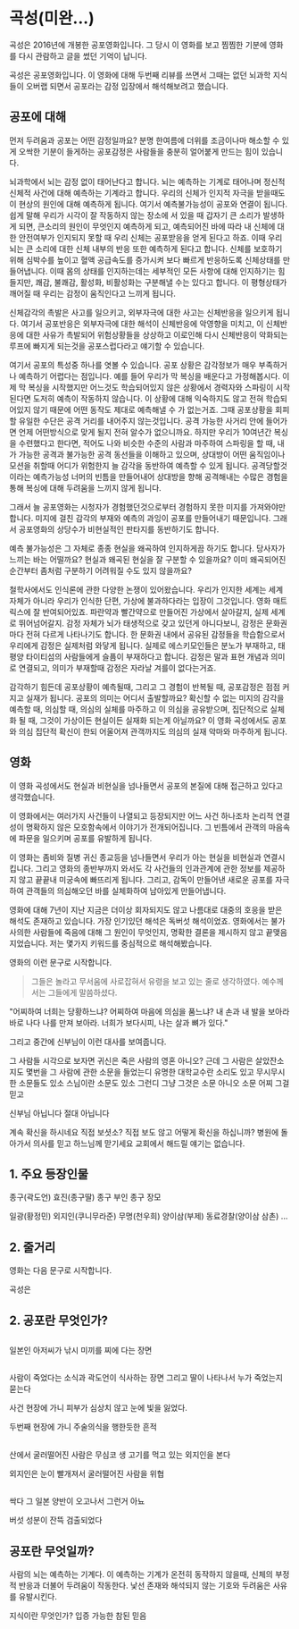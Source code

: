 
# 곡성(미완...)


곡성은 2016년에 개봉한 공포영화입니다. 그 당시 이 영화를 보고 찜찜한 기분에 영화를 다시 관람하고 글을 썼던 기억이 납니다.

곡성은 공포영화입니다. 이 영화에 대해 두번째 리뷰를 쓰면서 그때는 없던 뇌과학 지식들이 오버랩 되면서 공포라는 감정 입장에서 해석해보려고 했습니다.

## 공포에 대해

먼저 두려움과 공포는 어떤 감정일까요? 분명 한여름에 더위를 조금이나마 해소할 수 있게 오싹한 기분이 들게하는 공포감정은 사람들을 충분히 얼어붙게 만드는 힘이 있습니다.

뇌과학에서 뇌는 감정 없이 태어난다고 합니다. 뇌는 예측하는 기계로 태어나며 정신적 신체적 사건에 대해 예측하는 기계라고 합니다. 우리의 신체가 인지적 자극을 받을때도 이 현상의 원인에 대해 예측하게 됩니다. 여기서 예측불가능성이 공포와 연결이 됩니다. 쉽게 말해 우리가 시각이 잘 작동하지 않는 장소에 서 있을 때 갑자기 큰 소리가 발생하게 되면, 큰소리의 원인이 무엇인지 예측하게 되고, 예측되어진 바에 따라 내 신체에 대한 안전여부가 인지되지 못할 때 우리 신체는 공포받응을 얻게 된다고 하죠. 이때 우리 뇌는 큰 소리에 대한 신체 내부의 반응 또한 예측하게 된다고 합니다. 신체를 보호하기 위해 심박수를 높이고 혈액 공급속도를 증가시켜 보다 빠르게 반응하도록 신체상태를 만들어냅니다. 이때 몸의 상태를 인지하는데는 세부적인 모든 사항에 대해 인지하기는 힘들지만, 쾌감, 불쾌감, 활성화, 비활성화는 구분해낼 수는 있다고 합니다. 이 평형상태가 깨어질 때 우리는 감정이 움직인다고 느끼게 됩니다.

신체감각의 촉발은 사고를 일으키고, 외부자극에 대한 사고는 신체반응을 일으키게 됩니다. 여기서 공포반응은 외부자극에 대한 해석이 신체반응에 악영향을 미치고, 이 신체반응에 대한 사유가 촉발되어 위험상황들을 상상하고 이로인해 다시 신체반응이 악화되는 루프에 빠지게 되는것을 공포스럽다라고 얘기할 수 있습니다.

여기서 공포의 특성중 하나를 엿볼 수 있습니다. 공포 상황은 감각정보가 매우 부족하거나 예측하기 어렵다는 점입니다. 예를 들어 우리가 막 복싱을 배운다고 가정해봅시다. 이제 막 복싱을 시작했지만 어느것도 학습되어있지 않은 상황에서 경력자와 스파링이 시작된다면 도저히 예측이 작동하지 않습니다. 이 상황에 대해 익숙하지도 않고 전혀 학습되어있지 않기 때문에 어떤 동작도 제대로 예측해낼 수 가 없는거죠. 그때 공포상황을 회피할 유일한 수단은 공격 거리를 내어주지 않는것입니다. 공격 가능한 사거리 안에 들어가면 언제 어떤방식으로 맞게 될지 전혀 알수가 없으니까요. 하지만 우리가 10여년간 복싱을 수련했다고 한다면, 적어도 나와 비슷한 수준의 사람과 마주하여 스파링을 할 때, 내가 가능한 공격과 불가능한 공격 동선들을 이해하고 있으며, 상대방이 어떤 움직임이나 모션을 취할때 어디가 위험한지 늘 감각을 동반하여 예측할 수 있게 됩니다. 공격당할것이라는 예측가능성 너머의 빈틈을 만들어내어 상대방을 향해 공격해내는 수많은 경험을 통해 복싱에 대해 두려움을 느끼지 않게 됩니다.

그래서 늘 공포영화는 시청자가 경험했던것으로부터 경험하지 못한 미지를 가져와야만 합니다. 미지에 걸친 감각의 부재와 예측의 과잉이 공포를 만들어내기 때문입니다. 그래서 공포영화의 상당수가 비현실적인 판타지를 동반하기도 합니다.

예측 불가능성은 그 자체로 종종 현실을 왜곡하여 인지하게끔 하기도 합니다. 당사자가 느끼는 바는 어떨까요? 현실과 왜곡된 현실을 잘 구분할 수 있을까요? 이미 왜곡되어진 순간부터 좀처럼 구분하기 어려워질 수도 있지 않을까요?

철학사에서도 인식론에 관한 다양한 논쟁이 있어왔습니다. 우리가 인지한 세계는 세계 자체가 아니라 우리가 인식한 단편, 가상에 불과하다라는 입장이 그것입니다. 영화 매트릭스에 잘 반여되어있죠. 파란약과 빨간약으로 만들어진 가상에서 살아갈지, 실제 세계로 뛰어넘어갈지. 감정 자체가 뇌가 태생적으로 갖고 있던게 아니다보니, 감정은 문화권마다 전혀 다르게 나타나기도 합니다. 한 문화권 내에서 공유된 감정들을 학습함으로서 우리에게 감정은 실제처럼 와닿게 됩니다. 실제로 에스키모인들은 분노가 부재하고, 태평양 타이티섬의 사람들에게 슬픔이 부재하다고 합니다. 감정은 말과 표현 개념과 의미로 연결되고, 의미가 부재할때 감정은 자라날 겨를이 없다는거죠.

감각하기 힘든데 공포상황이 예측될때, 그리고 그 경험이 반복될 때, 공포감정은 점점 커지고 실재가 됩니다. 공포의 의미는 어디서 출발할까요? 확신할 수 없는 미지의 감각을 예측할 때, 의심할 때, 의심의 실체를 마주하고 이 의심을 공유받으며, 집단적으로 실체화 될 때, 그것이 가상이든 현실이든 실재화 되는게 아닐까요? 이 영화 곡성에서도 공포와 의심 집단적 확신이 한되 어울어져 관객까지도 의심의 실재 악마와 마주하게 됩니다.




## 영화

이 영화 곡성에서도 현실과 비현실을 넘나들면서 공포의 본질에 대해 접근하고 있다고 생각했습니다. 

이 영화에서는 여러가지 사건들이 나열되고 등장되지만 어느 사건 하나조차 논리적 연결성이 명확하지 않은 모호함속에서 이야기가 전개되어집니다. 그 빈틈에서 관객의 마음속에 파문을 일으키며 공포를 유발하게 됩니다.

이 영화는 좀비와 질병 귀신 종교등을 넘나들면서 우리가 아는 현실을 비현실과 연결시킵니다. 그리고 영화의 종반부까지 와서도 각 사건들의 인과관계에 관한 정보를 제공하지 않고 끝끝내 미궁속에 빠뜨리게 됩니다. 그리고, 감독이 만들어낸 새로운 공포를 자극하여 관객들의 의심해오던 바를 실체화하여 남아있게 만들어냅니다. 

영화에 대해 7년이 지난 지금은 더이상 회자되지도 않고 나름대로 대중의 호응을 받은 해석도 존재하고 있습니다. 가장 인기있던 해석은 독버섯 해석이었죠. 영화에서는 불가사의한 사람들에 죽음에 대해 그 원인이 무엇인지, 명확한 결론을 제시하지 않고 끝맺음 지었습니다. 저는 몇가지 키워드를 중심적으로 해석해봤습니다. 

영화의 이런 문구로 시작합니다.

> 그들은 놀라고 무서움에 사로잡혀서
유령을 보고 있는 줄로 생각하였다.
예수께서는 그들에게 말씀하셨다. 

"어찌하여 너희는 당황하느냐? 
어찌하여 마음에 의심을 품느냐?
내 손과 내 발을 보아라
바로 나다
나를 만져 보아라.
너희가 보다시피,
나는 살과 뼈가 있다."


그리고 중간에 신부님이 이런 대사를 보여줍니다.


그 사람들 시각으로 보자면 귀신은 죽은 사람의 영혼 아니오?
근데 그 사람은 살았잔소
지도 몇번을 그 사람에 관한 소문을 들었는디
유명한 대학교수란 소리도 있고
무시무시한 소문들도 있소
스님이란 소문도 있소
그런디 그냥 그것은 소문 아니오 소문
어찌 그걸 믿고

신부님 아닙니다 절대 아닙니다

계속 확신을 하시네요 직접 보셧소? 직접 보도 않고 어떻게 확신을 하십니까?
병원에 돌아가서 의사를 믿고 하느님께 맏기세요
교회에서 해드릴 얘기는 없습니다.



## 1. 주요 등장인물
종구(곽도언)
효진(종구딸)
종구 부인
종구 장모

일광(황정민)
외지인(쿠니무라준)
무명(천우희)
양이삼(부제)
동료경찰(양이삼 삼촌)
...



## 2. 줄거리
영화는 다음 문구로 시작합니다.



곡성은 


## 2. 공포란 무엇인가?


##
일본인 아저씨가 낚시 미끼를 찌에 다는 장면

##
사람이 죽었다는 소식과 곽도언이 식사하는 장면
그리고 딸이 나타나서 누가 죽었는지 묻는다

사건 현장에 가니 피부가 심상치 않고
눈에 빛을 잃었다.

두번째 현장에 가니 주술의식을 행한듯한 흔적

## 
산에서 굴러떨어진 사람은
무심코 생 고기를 먹고 있는 외지인을 본다

외지인은 눈이 빨개져서 굴러떨어진 사람을 위협

##
싹다 그 일본 양반이 오고나서 그런거 아뇨

버섯 성분이 잔뜩 검출되었다



## 공포란 무엇일까?
사람의 뇌는 예측하는 기계다.
이 예측하는 기계가 온전히 동작하지 않을때,
신체의 부정적 반응과 더불어 두려움이 작동한다.
낯선 존재와 해석되지 않는 기호와 두려움은 사유를 유발시킨다.



지식이란 무엇인가?
입증 가능한 참된 믿음


